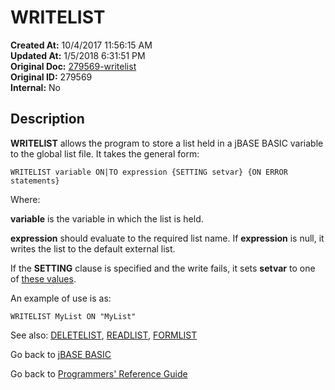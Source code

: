 # WRITELIST

**Created At:** 10/4/2017 11:56:15 AM  
**Updated At:** 1/5/2018 6:31:51 PM  
**Original Doc:** [279569-writelist](https://docs.jbase.com/36868-jbase-basic/279569-writelist)  
**Original ID:** 279569  
**Internal:** No  

## Description

**WRITELIST** allows the program to store a list held in a jBASE BASIC variable to the global list file. It takes the general form:

```
WRITELIST variable ON|TO expression {SETTING setvar} {ON ERROR statements}
```

Where:

**variable** is the variable in which the list is held.

**expression** should evaluate to the required list name. If **expression** is null, it writes the list to the default external list.

If the **SETTING** clause is specified and the write fails, it sets **setvar** to one of [these values](./../incremental-file-errors).

An example of use is as:

```
WRITELIST MyList ON "MyList"
```

See also: [DELETELIST](./../deletelist), [READLIST](./../readnext), [FORMLIST](./../formlist)

Go back to [jBASE BASIC](./../README.md)

Go back to [Programmers' Reference Guide](./../../reference-guides/jbc/README.md)
